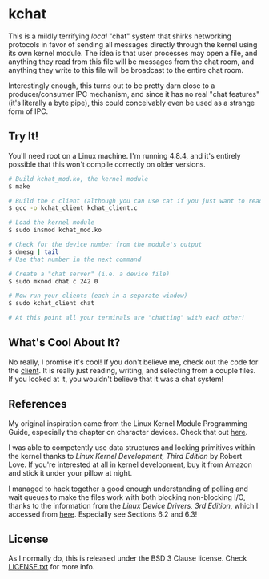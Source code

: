 kchat
=====

This is a mildly terrifying *local* "chat" system that shirks networking
protocols in favor of sending all messages directly through the kernel using its
own kernel module. The idea is that user processes may open a file, and anything
they read from this file will be messages from the chat room, and anything they
write to this file will be broadcast to the entire chat room.

Interestingly enough, this turns out to be pretty darn close to a
producer/consumer IPC mechanism, and since it has no real "chat features" (it's
literally a byte pipe), this could conceivably even be used as a strange form of
IPC.

Try It!
-------

You'll need root on a Linux machine. I'm running 4.8.4, and it's entirely
possible that this won't compile correctly on older versions.

```bash
# Build kchat_mod.ko, the kernel module
$ make

# Build the c client (although you can use cat if you just want to read)
$ gcc -o kchat_client kchat_client.c

# Load the kernel module
$ sudo insmod kchat_mod.ko

# Check for the device number from the module's output
$ dmesg | tail
# Use that number in the next command

# Create a "chat server" (i.e. a device file)
$ sudo mknod chat c 242 0

# Now run your clients (each in a separate window)
$ sudo kchat_client chat

# At this point all your terminals are "chatting" with each other!
```

What's Cool About It?
---------------------

No really, I promise it's cool! If you don't believe me, check out the code for
the [client](kchat_client.c). It is really just reading, writing, and selecting
from a couple files. If you looked at it, you wouldn't believe that it was a
chat system!

References
----------

My original inspiration came from the Linux Kernel Module Programming Guide,
especially the chapter on character devices. Check that
out [here](http://www.tldp.org/LDP/lkmpg/2.6/html/lkmpg.html#AEN567).

I was able to competently use data structures and locking primitives within the
kernel thanks to *Linux Kernel Development, Third Edition* by Robert Love. If
you're interested at all in kernel development, buy it from Amazon and stick it
under your pillow at night.

I managed to hack together a good enough understanding of polling and wait
queues to make the files work with both blocking non-blocking I/O, thanks to the
information from the *Linux Device Drivers, 3rd Edition*, which I accessed
from [here](http://www.makelinux.net/ldd3/). Especially see Sections 6.2 and
6.3!

License
-------

As I normally do, this is released under the BSD 3 Clause license.
Check [LICENSE.txt]() for more info.
